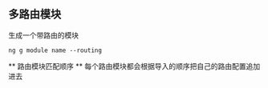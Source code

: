 ## 多路由模块
生成一个带路由的模块
```language
ng g module name --routing
```
** 路由模块匹配顺序 **
每个路由模块都会根据导入的顺序把自己的路由配置追加进去
